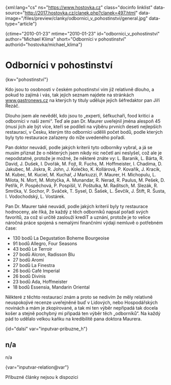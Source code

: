 
{xml:lang="cs" ns="https://www.hostovka.cz" class="docinfo linklist" data-source="http://2017.hostovka.cz/clanek.php?clanek=497.html" data-image="/files/preview/clanky/odbornici\_v\_pohostinstvi/general.jpg" data-type="article"}

{ctime="2010-01-23" mtime="2010-01-23" id="odbornici\_v\_pohostinstvi" author="Michael Klíma" short="Odborníci v pohostinství" authorid="hostovka/michael_klima"}

# Odborníci v pohostinství

<!-- generated attribute kw by user_updatekw.sh on 2020-07-05, do not edit -->

{kw="pohostinství"}

Kdo jsou to osobnosti v českém pohostinství vím již relativně dlouho, a pokud to zajímá i vás, tak jejich seznam najdete na stránkách www.gastronews.cz na kterých ty tituly uděluje jejich šéfredaktor pan Jiří Řezáč.

Dlouho jsem ale nevěděl, kdo jsou to „experti, šéfkuchaři, food kritici a odborníci v naši zemi“. Teď ale pan Dr. Maurer uveřejnil jména alespoň 45 (musí jich ale být více, kteří se podíleli na výběru prvních deseti nejlepších restaurací, v Česku, kterým tito odborníci udělili počet bodů, podle kterých byly tyto restaurace zařazeny do níže uvedeného pořadí. 

Pan doktor neuvádí, podle jakých kriterii tyto odborníky vybral, a já se musím přiznat že o některých jsem nikdy nic nečetl ani neslyšel, což ale je nepodstatné, protože je možné, že některé znáte vy: L. Baranik, L. Bárta, R. David, J. Dušek, I. Dvořák, M. Fojt, R. Fuchs, M. Hoffmeister, I. Chadima, D. Jakubec, M. Jiskra, R. John, J. Kolečko, K. Kollárová, P. Kovařík, J. Kracík, M. Kubec, M. Kuciel, M. Kuchař, J Markuzzi, P. Maurer, H. Michopulu, L. Milota, N. Mort, M. Motyčka, A. Munandar, R. Nerad, R. Paulus, M. Pešek, D. Petřík, P. Pospěchová, P. Pospíšil, V. Poštulka, M. Raditsch, M. Slezák, R. Smrčka, V. Sochor, P. Sváček, T. Sysel, D. Šašek, L. Ševčík, J. Štift, R. Šusta, I. Vodochodský, L. Vostárek.

Pan Dr. Maurer také neuvádí, podle jakých kriterií byly ty restaurace hodnoceny, ale říká, že každý z těch odborníků napsal pořadí svých favoritů, za což si určitě zaslouží krediT a uznání, protože je to velice náročná práce spojená s nemalými finančními výdaji nemluvě o potřebném čase:

  * 130 bodů La Degustation Boheme Bourgeoise
  * 91 bodů Allegro, Four Seasons
  * 43 bodů Le Terroir
  * 27 bodů Alcron, Radisson Blu
  * 27 bodů Aromi
  * 27 bodů La Finestra
  * 26 bodů Café Imperial
  * 26 bodů Divinis
  * 23 bodů Ada, Hoffmeister
  * 18 bodů Essensia, Mandarin Oriental

Některé z těchto restaurací znám a proto se nedivím že měly relativně neuspokojivé recenze uveřejněné buď v Lidových, nebo Hospodářských novinách a mám je zkopírované, a tak mi ten výběr nepřipadá tak docela košer a stejně pochybný mi připadá ten výběr těch „odborníků“. Na každý pád to udělalo velkou kaňku na kredibilitě pana doktora Maurera.

{id="dalsi" var="inputvar-pribuzne_h"}

## n/a

n/a

{var="inputvar-relation@var"}

Příbuzné články nejsou k dispozici

